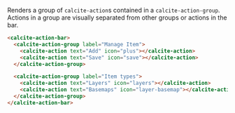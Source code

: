 Renders a group of `calcite-action`s contained in a `calcite-action-group`. Actions in a group are visually separated from other groups or actions in the bar.

```html
<calcite-action-bar>
  <calcite-action-group label="Manage Item">
    <calcite-action text="Add" icon="plus"></calcite-action>
    <calcite-action text="Save" icon="save"></calcite-action>
  </calcite-action-group>

  <calcite-action-group label="Item types">
    <calcite-action text="Layers" icon="layers"></calcite-action>
    <calcite-action text="Basemaps" icon="layer-basemap"></calcite-action>
  </calcite-action-group>
</calcite-action-bar>
```
